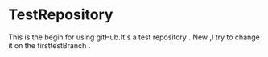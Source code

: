 # TestRepository
This is the begin for using gitHub.It's a test repository .
New ,I try to change it on the firsttestBranch .
